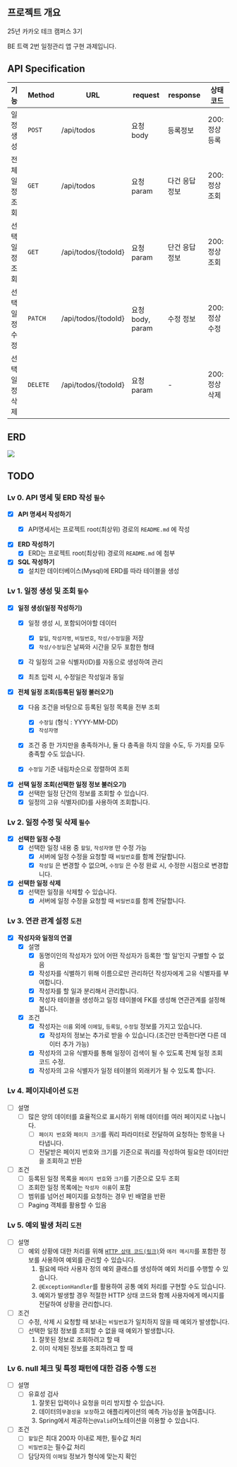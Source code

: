 ## 프로젝트 개요

25년 카카오 테크 캠퍼스 3기

BE 트랙 2번 일정관리 앱 구현 과제입니다.

## API Specification

| 기능       | Method   | URL                 | request        | response | 상태코드      |
|:---------|----------|---------------------|----------------|----------|-----------|
| 일정 생성    | `POST`   | /api/todos          | 요청 body        | 등록정보     | 200: 정상등록 |
| 전체 일정 조회 | `GET`    | /api/todos          | 요청 param       | 다건 응답 정보 | 200: 정상조회 |
| 선택 일정 조회 | `GET`    | /api/todos/{todoId} | 요청 param       | 단건 응답 정보 | 200: 정상조회 |
| 선택 일정 수정 | `PATCH`  | /api/todos/{todoId} | 요청 body, param | 수정 정보    | 200: 정상수정 |
| 선택 일정 삭제 | `DELETE` | /api/todos/{todoId} | 요청 param       | -        | 200: 정상삭제 |

## ERD

![](https://i.imgur.com/AOOf4Xa.png)

## TODO

### Lv 0. API 명세 및 ERD 작성   `필수`

- [x]  **API 명세서 작성하기**
    - [x]  API명세서는 프로젝트 root(최상위) 경로의 `README.md` 에 작성


- [x]  **ERD 작성하기**
    - [x]  ERD는 프로젝트 root(최상위) 경로의 `README.md` 에 첨부

- [x]  **SQL 작성하기**
    - [x]  설치한 데이터베이스(Mysql)에 ERD를 따라 테이블을 생성

### Lv 1. 일정 생성 및 조회  `필수`

- [x]  **일정 생성(일정 작성하기)**
    - [x]  일정 생성 시, 포함되어야할 데이터
        - [x]  `할일`, `작성자명`, `비밀번호`, `작성/수정일`을 저장
        - [x]  `작성/수정일`은 날짜와 시간을 모두 포함한 형태
    - [x]  각 일정의 고유 식별자(ID)를 자동으로 생성하여 관리
    - [x]  최초 입력 시, 수정일은 작성일과 동일


- [x]  **전체 일정 조회(등록된 일정 불러오기)**
    - [x]  다음 조건을 바탕으로 등록된 일정 목록을 전부 조회
        - [x]  `수정일` (형식 : YYYY-MM-DD)
        - [x]  `작성자명`
    - [x]  조건 중 한 가지만을 충족하거나, 둘 다 충족을 하지 않을 수도, 두 가지를 모두 충족할 수도 있습니다.
    - [x]  `수정일` 기준 내림차순으로 정렬하여 조회


- [x]  **선택 일정 조회(선택한 일정 정보 불러오기)**
    - [x]  선택한 일정 단건의 정보를 조회할 수 있습니다.
    - [x]  일정의 고유 식별자(ID)를 사용하여 조회합니다.

### Lv 2. 일정 수정 및 삭제  `필수`

- [x]  **선택한 일정 수정**
    - [x]  선택한 일정 내용 중 `할일`, `작성자명` 만 수정 가능
        - [x]  서버에 일정 수정을 요청할 때 `비밀번호`를 함께 전달합니다.
        - [x]  `작성일` 은 변경할 수 없으며, `수정일` 은 수정 완료 시, 수정한 시점으로 변경합니다.
- [x]  **선택한 일정 삭제**
    - [x]  선택한 일정을 삭제할 수 있습니다.
        - [x]  서버에 일정 수정을 요청할 때 `비밀번호`를 함께 전달합니다.

### Lv 3. 연관 관계 설정  `도전`

- [x]  **작성자와 일정의 연결**
    - [x]  설명
        - [x]  동명이인의 작성자가 있어 어떤 작성자가 등록한 ‘할 일’인지 구별할 수 없음
        - [x]  작성자를 식별하기 위해 이름으로만 관리하던 작성자에게 고유 식별자를 부여합니다.
        - [x]  작성자를 할 일과 분리해서 관리합니다.
        - [x]  작성자 테이블을 생성하고 일정 테이블에 FK를 생성해 연관관계를 설정해 봅니다.
    - [x]  조건
        - [x]  작성자는 `이름` 외에 `이메일`, `등록일`, `수정일` 정보를 가지고 있습니다.
            - [x]  작성자의 정보는 추가로 받을 수 있습니다.(조건만 만족한다면 다른 데이터 추가 가능)
        - [x]  작성자의 고유 식별자를 통해 일정이 검색이 될 수 있도록 전체 일정 조회 코드 수정.
        - [x]  작성자의 고유 식별자가 일정 테이블의 외래키가 될 수 있도록 합니다.

### Lv 4. 페이지네이션  `도전`

- [ ]  설명
    - [ ]  많은 양의 데이터를 효율적으로 표시하기 위해 데이터를 여러 페이지로 나눕니다.
        - [ ]  `페이지 번호`와 `페이지 크기`를 쿼리 파라미터로 전달하여 요청하는 항목을 나타냅니다.
        - [ ]  전달받은 페이지 번호와 크기를 기준으로 쿼리를 작성하여 필요한 데이터만을 조회하고 반환
- [ ]  조건
    - [ ]  등록된 일정 목록을 `페이지 번호`와 `크기`를 기준으로 모두 조회
    - [ ]  조회한 일정 목록에는 `작성자 이름`이 포함
    - [ ]  범위를 넘어선 페이지를 요청하는 경우 빈 배열을 반환
    - [ ]  Paging 객체를 활용할 수 있음

### Lv 5. 예외 발생 처리  `도전`

- [ ]  설명
    - [ ]  예외 상황에 대한 처리를 위해 [
      `HTTP 상태 코드(링크)`](https://developer.mozilla.org/ko/docs/Web/HTTP/Status)와 `에러 메시지`를 포함한 정보를
      사용하여 예외를 관리할 수 있습니다.
        1. 필요에 따라 사용자 정의 예외 클래스를 생성하여 예외 처리를 수행할 수 있습니다.
        2. `@ExceptionHandler`를 활용하여 공통 예외 처리를 구현할 수도 있습니다.
        3. 예외가 발생할 경우 적절한 HTTP 상태 코드와 함께 사용자에게 메시지를 전달하여 상황을 관리합니다.

- [ ]  조건
    - [ ]  수정, 삭제 시 요청할 때 보내는 `비밀번호`가 일치하지 않을 때 예외가 발생합니다.
    - [ ]  선택한 일정 정보를 조회할 수 없을 때 예외가 발생합니다.
        1. 잘못된 정보로 조회하려고 할 때
        2. 이미 삭제된 정보를 조회하려고 할 때

### Lv 6. null 체크 및 특정 패턴에 대한 검증 수행  `도전`

- [ ]  설명
    - [ ]  유효성 검사
        1. 잘못된 입력이나 요청을 미리 방지할 수 있습니다.
        2. 데이터의`무결성을 보장`하고 애플리케이션의 예측 가능성을 높여줍니다.
        3. Spring에서 제공하는`@Valid`어노테이션을 이용할 수 있습니다.
- [ ]  조건
    - [ ]  `할일`은 최대 200자 이내로 제한, 필수값 처리
    - [ ]  `비밀번호`는 필수값 처리
    - [ ]  담당자의 `이메일` 정보가 형식에 맞는지 확인